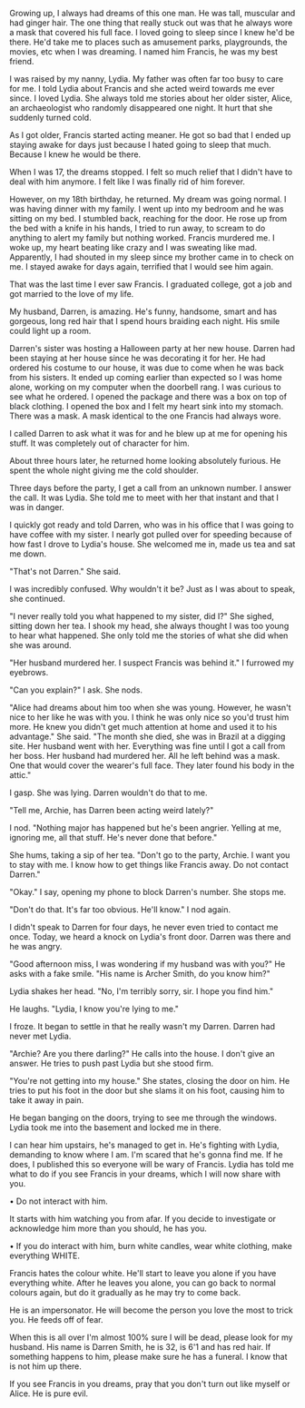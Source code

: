 Growing up, I always had dreams of this one man. He was tall, muscular and had ginger hair. The one thing that really stuck out was that he always wore a mask that covered his full face. I loved going to sleep since I knew he'd be there. He'd take me to places such as amusement parks, playgrounds, the movies, etc when I was dreaming. I named him Francis, he was my best friend. 

I was raised by my nanny, Lydia. My father was often far too busy to care for me. I told Lydia about Francis and she acted weird towards me ever since. I loved Lydia. She always told me stories about her older sister, Alice, an archaeologist who randomly disappeared one night. It hurt that she suddenly turned cold.

As I got older, Francis started acting meaner. He got so bad that I ended up staying awake for days just because I hated going to sleep that much. Because I knew he would be there.

When I was 17, the dreams stopped. I felt so much relief that I didn't have to deal with him anymore. I felt like I was finally rid of him forever. 

However, on my 18th birthday, he returned. My dream was going normal. I was having dinner with my family. I went up into my bedroom and he was sitting on my bed. I stumbled back, reaching for the door. He rose up from the bed with a knife in his hands, I tried to run away, to scream to do anything to alert my family but nothing worked. Francis murdered me. I woke up, my heart beating like crazy and I was sweating like mad. Apparently, I had shouted in my sleep since my brother came in to check on me. I stayed awake for days again, terrified that I would see him again.

That was the last time I ever saw Francis. I graduated college, got a job and got married to the love of my life.

My husband, Darren, is amazing. He's funny, handsome, smart and has gorgeous, long red hair that I spend hours braiding each night. His smile could light up a room. 

Darren's sister was hosting a Halloween party at her new house. Darren had been staying at her house since he was decorating it for her. He had ordered his costume to our house, it was due to come when he was back from his sisters. It ended up coming earlier than expected so I was home alone, working on my computer when the doorbell rang. I was curious to see what he ordered. I opened the package and there was a box on top of black clothing. I opened the box and I felt my heart sink into my stomach. There was a mask. A mask identical to the one Francis had always wore.

I called Darren to ask what it was for and he blew up at me for opening his stuff. It was completely out of character for him. 

About three hours later, he returned home looking absolutely furious. He spent the whole night giving me the cold shoulder. 

Three days before the party, I get a call from an unknown number. I answer the call. It was Lydia. She told me to meet with her that instant and that I was in danger. 

I quickly got ready and told Darren, who was in his office  that I was going to have coffee with my sister. I nearly got pulled over for speeding because of how fast I drove to Lydia's house. She welcomed me in, made us tea and sat me down. 

"That's not Darren." She said.

I was incredibly confused. Why wouldn't it be? Just as I was about to speak, she continued.

"I never really told you what happened to my sister, did I?" She sighed, sitting down her tea. I shook my head, she always thought I was too young to hear what happened. She only told me the stories of what she did when she was around.

"Her husband murdered her. I suspect Francis was behind it." I furrowed my eyebrows.

"Can you explain?" I ask. She nods.

"Alice had dreams about him too when she was young. However, he wasn't nice to her like he was with you. I think he was only nice so you'd trust him more. He knew you didn't get much attention at home and used it to his advantage." She said. "The month she died, she was in Brazil at a digging site. Her husband went with her. Everything was fine until I got a call from her boss. Her husband had murdered her. All he left behind was a mask. One that would cover the wearer's full face. They later found his body in the attic."

I gasp. She was lying. Darren wouldn't do that to me.

"Tell me, Archie, has Darren been acting weird lately?" 

I nod. "Nothing major has happened but he's been angrier. Yelling at me, ignoring me, all that stuff. He's never done that before." 

She hums, taking a sip of her tea. "Don't go to the party, Archie. I want you to stay with me. I know how to get things like Francis away. Do not contact Darren." 

"Okay." I say, opening my phone to block Darren's number. She stops me.

"Don't do that. It's far too obvious. He'll know." I nod again.

I didn't speak to Darren for four days, he never even tried to contact me once. Today, we heard a knock on Lydia's front door. Darren was there and he was angry. 

"Good afternoon miss, I was wondering if my husband was with you?" He asks with a fake smile. "His name is Archer Smith, do you know him?" 

Lydia shakes her head. "No, I'm terribly sorry, sir. I hope you find him."

He laughs. "Lydia, I know you're lying to me." 

I froze. It began to settle in that he really wasn't my Darren. Darren had never met Lydia. 

"Archie? Are you there darling?" He calls into the house. I don't give an answer. He tries to push past Lydia but she stood firm. 

"You're not getting into my house." She states, closing the door on him. He tries to put his foot in the door but she slams it on his foot, causing him to take it away in pain.

He began banging on the doors, trying to see me through the windows. Lydia took me into the basement and locked me in there. 

I can hear him upstairs, he's managed to get in. He's fighting with Lydia, demanding to know where I am. I'm scared that he's gonna find me. If he does, I published this so everyone will be wary of Francis. Lydia has told me what to do if you see Francis in your dreams, which I will now share with you.

• Do not interact with him. 

It starts with him watching you from afar. If you decide to investigate or acknowledge him more than you should, he has you. 

• If you do interact with him, burn white candles, wear white clothing, make everything WHITE.

Francis hates the colour white. He'll start to leave you alone if you have everything white. After he leaves you alone, you can go back to normal colours again, but do it gradually as he may try to come back. 

He is an impersonator. He will become the person you love the most to trick you. He feeds off of fear. 

When this is all over I'm almost 100% sure I will be dead, please look for my husband. 
His name is Darren Smith, he is 32, is 6'1 and has red hair. If something happens to him, please make sure he has a funeral. I know that is not him up there.

If you see Francis in you dreams, pray that you don't turn out like myself or Alice. He is pure evil.
